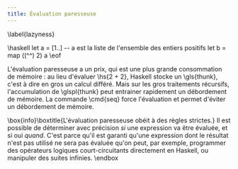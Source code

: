 ```yaml
---
title: Évaluation paresseuse
---
```

\label{lazyness}

\haskell
let a = [1..] -- a est la liste de l'ensemble des entiers positifs
let b = map ((^^) 2) a
\eof

L'évaluation paresseuse a un prix, qui est une plus grande consommation de mémoire : au lieu d'évaluer \hs{2 + 2}, Haskell stocke un \gls{thunk}, c'est à dire en gros un calcul différé. Mais sur les gros traitements récursifs, l'accumulation de \glspl{thunk} peut entrainer rapidement un débordement de mémoire. La commande \cmd{seq} force l'évaluation et permet d'éviter un débordement de mémoire.

\box{info}\boxtitle{L'évaluation paresseuse obéit à des règles strictes.}
Il est possible de déterminer avec précision *si* une expression va être évaluée, et si oui *quand*. C'est parce qu'il est garanti qu'une expression dont le résultat n'est pas utilisé ne sera pas évaluée qu'on peut, par exemple, programmer des opérateurs logiques court-circuitants directement en Haskell, ou manipuler des suites infinies.
\endbox
